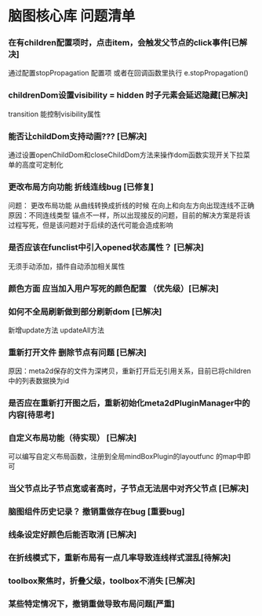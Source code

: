 # 脑图核心库 问题清单
### 在有children配置项时，点击item，会触发父节点的click事件[已解决]
通过配置stopPropagation 配置项 或者在回调函数里执行 e.stopPropagation()
### childrenDom设置visibility = hidden 时子元素会延迟隐藏[已解决]
transition 能控制visibility属性

### 能否让childDom支持动画??? [已解决]
通过设置openChildDom和closeChildDom方法来操作dom函数实现开关下拉菜单的高度可定制化

### 更改布局方向功能 折线连线bug [已修复]
问题： 更改布局功能 从曲线转换成折线的时候 在向上和向左方向出现连线不正确
原因：不同连线类型 锚点不一样，所以出现接反的问题，目前的解决方案是将该过程写死，但是该问题对于后续的迭代可能会造成影响

### 是否应该在funclist中引入opened状态属性？ [已解决]
无须手动添加，插件自动添加相关属性

### 颜色方面 应当加入用户写死的颜色配置 （优先级）[已解决]


### 如何不全局刷新做到部分刷新dom [已解决]
新增update方法 updateAll方法

### 重新打开文件 删除节点有问题 [已解决]
原因：meta2d保存的文件为深拷贝，重新打开后无引用关系，目前已将children中的列表数据换为id

### 是否应在重新打开图之后，重新初始化meta2dPluginManager中的内容[待思考]

### 自定义布局功能（待实现） [已解决]
可以编写自定义布局函数，注册到全局mindBoxPlugin的layoutfunc 的map中即可

### 当父节点比子节点宽或者高时，子节点无法居中对齐父节点 [已解决]

### 脑图组件历史记录？ 撤销重做存在bug [重要bug]

### 线条设定好颜色后能否取消 [已解决]

### 在折线模式下，重新布局有一点几率导致连线样式混乱[待解决]

### toolbox聚焦时，折叠父级，toolbox不消失  [已解决]

### 某些特定情况下，撤销重做导致布局问题[严重]